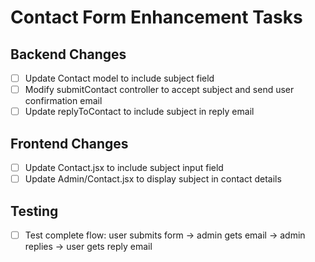 # Contact Form Enhancement Tasks

## Backend Changes
- [ ] Update Contact model to include subject field
- [ ] Modify submitContact controller to accept subject and send user confirmation email
- [ ] Update replyToContact to include subject in reply email

## Frontend Changes
- [ ] Update Contact.jsx to include subject input field
- [ ] Update Admin/Contact.jsx to display subject in contact details

## Testing
- [ ] Test complete flow: user submits form → admin gets email → admin replies → user gets reply email
